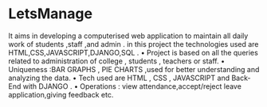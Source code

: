# LetsManage
It aims in developing a computerised  web application to maintain all daily work of students ,staff ,and admin . in this project the technologies used are HTML,CSS,JAVASCRIPT,DJANGO,SQL .
• Project is based on all the queries related to administration of college , students ,
teachers or staff.
• Uniqueness :BAR GRAPHS , PIE CHARTS ,used for better understanding and
analyzing the data.
• Tech used are HTML , CSS , JAVASCRIPT and Back-End with DJANGO . • Operations : view attendance,accept/reject leave application,giving feedback etc.
